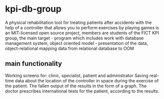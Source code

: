 # kpi-db-group
A physical rehabilitation tool for treating patients after accidents with the help of a controller that allows you to perform exercises by playing games is an MIT-licensed open source project, members are students of the FICT KPI group, the main target - program which includes work with database management system, object oriented model - presentation of the data, object-relational mapping data from relational database to OOM 

## main functionality
Working screens for: clinic, specialist, patient and administrator
Saving real-time data about the location of the controller in space during the exercise of the patient.
The fallen output of the results in the form of a graph.
The doctor prescribes international tests for the patient, according to the results.
